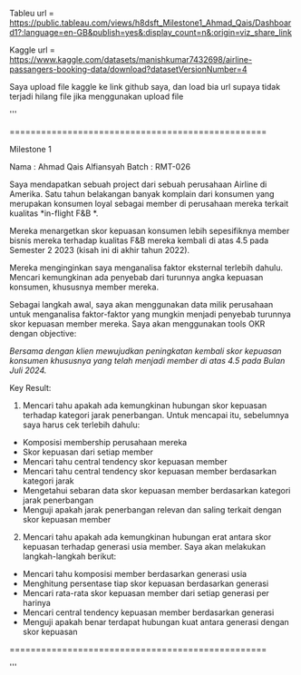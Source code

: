 
Tableu url = https://public.tableau.com/views/h8dsft_Milestone1_Ahmad_Qais/Dashboard1?:language=en-GB&publish=yes&:display_count=n&:origin=viz_share_link

Kaggle url = https://www.kaggle.com/datasets/manishkumar7432698/airline-passangers-booking-data/download?datasetVersionNumber=4

Saya upload file kaggle ke link github saya, dan load bia url
supaya tidak terjadi hilang file jika menggunakan upload file


'''

=================================================

Milestone 1

Nama  : Ahmad Qais Alfiansyah
Batch : RMT-026

Saya mendapatkan sebuah project dari sebuah perusahaan Airline di Amerika. Satu tahun belakangan banyak komplain dari konsumen yang merupakan konsumen loyal sebagai member di perusahaan mereka terkait kualitas *in-flight F&B *.

Mereka menargetkan skor kepuasan konsumen lebih sepesifiknya member bisnis mereka terhadap kualitas F&B mereka kembali di atas 4.5 pada Semester 2 2023 (kisah ini di akhir tahun 2022).

Mereka menginginkan saya menganalisa faktor eksternal terlebih dahulu. Mencari kemungkinan ada penyebab dari turunnya angka kepuasan konsumen, khususnya member mereka.

Sebagai langkah awal, saya akan menggunakan data milik perusahaan untuk menganalisa faktor-faktor yang mungkin menjadi penyebab turunnya skor kepuasan member mereka. Saya akan menggunakan tools OKR dengan objective:
 
 *Bersama dengan klien mewujudkan peningkatan kembali skor kepuasan konsumen khususnya yang telah menjadi member di atas 4.5 pada Bulan Juli 2024.* 

 Key Result:
 1. Mencari tahu apakah ada kemungkinan hubungan skor kepuasan terhadap kategori jarak penerbangan. Untuk mencapai itu, sebelumnya saya harus cek terlebih dahulu:

 * Komposisi membership perusahaan mereka
 * Skor kepuasan dari setiap member
 * Mencari tahu central tendency skor kepuasan member
 * Mencari tahu central tendency skor kepuasan member berdasarkan kategori jarak
 * Mengetahui sebaran data skor kepuasan member berdasarkan kategori jarak penerbangan
 * Menguji apakah jarak penerbangan relevan dan saling terkait dengan skor kepuasan member

 2. Mencari tahu apakah ada kemungkinan hubungan erat antara skor kepuasan terhadap generasi usia member. Saya akan melakukan langkah-langkah berikut:
 * Mencari tahu komposisi member berdasarkan generasi usia
 * Menghitung persentase tiap skor kepuasan berdasarkan generasi
 * Mencari rata-rata skor kepuasan member dari setiap generasi per harinya
 * Mencari central tendency kepuasan member berdasarkan generasi
 * Menguji apakah benar terdapat hubungan kuat antara generasi dengan skor kepuasan  

=================================================

'''
